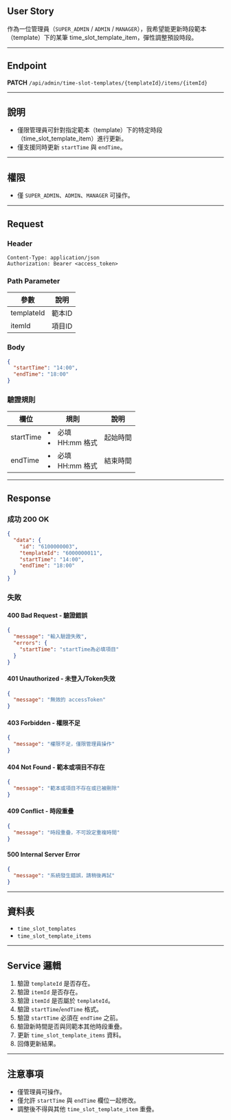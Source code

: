 ## User Story

作為一位管理員（`SUPER_ADMIN` / `ADMIN` / `MANAGER`），我希望能更新時段範本（template）下的某筆 time_slot_template_item，彈性調整預設時段。

---

## Endpoint

**PATCH** `/api/admin/time-slot-templates/{templateId}/items/{itemId}`

---

## 說明

- 僅限管理員可針對指定範本（template）下的特定時段（time_slot_template_item）進行更新。
- 僅支援同時更新 `startTime` 與 `endTime`。

---

## 權限

- 僅 `SUPER_ADMIN`、`ADMIN`、`MANAGER` 可操作。

---

## Request

### Header

```http
Content-Type: application/json
Authorization: Bearer <access_token>
```

### Path Parameter

| 參數       | 說明   |
| ---------- | ------ |
| templateId | 範本ID |
| itemId     | 項目ID |

### Body

```json
{
  "startTime": "14:00",
  "endTime": "18:00"
}
```

### 驗證規則

| 欄位      | 規則                   | 說明     |
| --------- | ---------------------- | -------- |
| startTime | <li>必填<li>HH:mm 格式 | 起始時間 |
| endTime   | <li>必填<li>HH:mm 格式 | 結束時間 |

---

## Response

### 成功 200 OK

```json
{
  "data": {
    "id": "6100000003",
    "templateId": "6000000011",
    "startTime": "14:00",
    "endTime": "18:00"
  }
}
```

### 失敗

#### 400 Bad Request - 驗證錯誤

```json
{
  "message": "輸入驗證失敗",
  "errors": {
    "startTime": "startTime為必填項目"
  }
}
```

#### 401 Unauthorized - 未登入/Token失效

```json
{
  "message": "無效的 accessToken"
}
```

#### 403 Forbidden - 權限不足

```json
{
  "message": "權限不足，僅限管理員操作"
}
```

#### 404 Not Found - 範本或項目不存在

```json
{
  "message": "範本或項目不存在或已被刪除"
}
```

#### 409 Conflict - 時段重疊

```json
{
  "message": "時段重疊，不可設定重複時間"
}
```

#### 500 Internal Server Error

```json
{
  "message": "系統發生錯誤，請稍後再試"
}
```

---

## 資料表

- `time_slot_templates`
- `time_slot_template_items`

---

## Service 邏輯

1. 驗證 `templateId` 是否存在。
2. 驗證 `itemId` 是否存在。
3. 驗證 `itemId` 是否屬於 `templateId`。
4. 驗證 `startTime`/`endTime` 格式。
5. 驗證 `startTime` 必須在 `endTime` 之前。
6. 驗證新時間是否與同範本其他時段重疊。
7. 更新 `time_slot_template_items` 資料。
8. 回傳更新結果。

---

## 注意事項

- 僅管理員可操作。
- 僅允許 `startTime` 與 `endTime` 欄位一起修改。
- 調整後不得與其他 `time_slot_template_item` 重疊。
